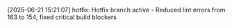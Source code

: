 [2025-06-21 15:21:07] hotfix: Hotfix branch active - Reduced lint errors from 163 to 154, fixed critical build blockers
